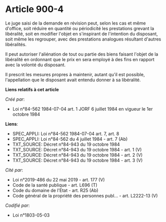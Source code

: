 # Article 900-4

Le juge saisi de la demande en révision peut, selon les cas et même d'office, soit réduire en quantité ou périodicité les
prestations grevant la libéralité, soit en modifier l'objet en s'inspirant de l'intention du disposant, soit même les
regrouper, avec des prestations analogues résultant d'autres libéralités.

Il peut autoriser l'aliénation de tout ou partie des biens faisant l'objet de la libéralité en ordonnant que le prix en sera
employé à des fins en rapport avec la volonté du disposant.

Il prescrit les mesures propres à maintenir, autant qu'il est possible, l'appellation que le disposant avait entendu donner à
sa libéralité.

**Liens relatifs à cet article**

_Créé par_:

  - Loi n°84-562 1984-07-04 art. 1 JORF 6 juillet 1984 en vigueur le 1er octobre 1984

**Liens**:

  - SPEC_APPLI: Loi n°84-562 1984-07-04 art. 7, art. 8
  - SPEC_APPLI: Loi n°84-562 du 4 juillet 1984 - art. 7 (Ab)
  - TXT_SOURCE: Décret n°84-943 du 19 octobre 1984
  - TXT_SOURCE: Décret n°84-943 du 19 octobre 1984 - art. 1 (V)
  - TXT_SOURCE: Décret n°84-943 du 19 octobre 1984 - art. 2 (V)
  - TXT_SOURCE: Décret n°84-943 du 19 octobre 1984 - art. 3 (V)

_Cité par_:

  - Loi n°2019-486 du 22 mai 2019 - art. 177 (V)
  - Code de la santé publique - art. L696 (T)
  - Code du domaine de l'Etat - art. R25 (Ab)
  - Code général de la propriété des personnes publ... - art. L2222-13 (V)

_Codifié par_:

  - Loi n°1803-05-03
